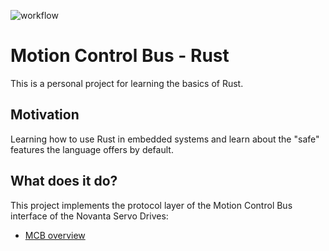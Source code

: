 
![workflow](https://github.com/javifercep/Mcb-for-rust/actions/workflows/rust.yml/badge.svg)

# Motion Control Bus - Rust

 This is a personal project for learning the basics of Rust.

 ## Motivation
 Learning how to use Rust in embedded systems and learn about the "safe" features the language offers by default.

 ## What does it do?

 This project implements the protocol layer of the Motion Control Bus interface of the Novanta Servo Drives:
 
 * [MCB overview](https://drives.novantamotion.com/cap-core/mcb-overview)

